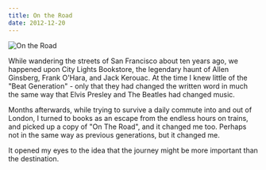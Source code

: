 ```yaml
---
title: On the Road
date: 2012-12-20
---
```


![On the Road](https://source.unsplash.com/4v9Kk01mEbY/1600x900)

While wandering the streets of San Francisco about ten years ago, we happened upon City Lights Bookstore, the legendary haunt of Allen Ginsberg, Frank O'Hara, and Jack Kerouac. At the time I knew little of the "Beat Generation" - only that they had changed the written word in much the same way that Elvis Presley and The Beatles had changed music.

Months afterwards, while trying to survive a daily commute into and out of London, I turned to books as an escape from the endless hours on trains, and picked up a copy of "On The Road", and it changed me too. Perhaps not in the same way as previous generations, but it changed me.

It opened my eyes to the idea that the journey might be more important than the destination.